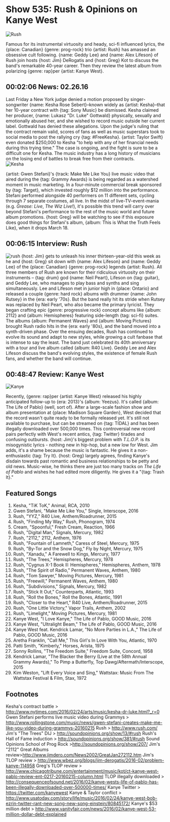 

# Show 535: Rush & Opinions on Kanye West

![Rush](http://sound-images.s3.amazonaws.com/images/2016/rush_web.jpg)

Famous for its instrumental virtuosity and heady, sci-fi influenced lyrics, the {place: Canadian} {genre: prog-rock} trio {artist: Rush} has amassed an obsessive cult following. {name: Geddy Lee} and {name: Alex Lifeson} of Rush join hosts {host: Jim} DeRogatis and {host: Greg} Kot to discuss the band's remarkable 40-year career. Then they review the latest album from polarizing {genre: rap}per {artist: Kanye West}.

## 00:02:06 News: 02.26.16

Last Friday a New York judge denied a motion proposed by singer-songwriter {name: Kesha Rose Sebert}–known widely as {artist: Kesha}–that her 10-year contract with {tag: Sony Music} be dismissed. Kesha claimed her producer, {name: Lukasz "Dr. Luke" Gottwald} physically, sexually and emotionally abused her, and she wished to record music outside her current label. Gottwald has denied these allegations. Upon the judge's ruling that the contract remain valid, scores of fans as well as music superstars took to social media to post the rallying cry {tag: #FreeKesha}. {artist: Taylor Swift} even donated $250,000 to Kesha "to help with any of her financial needs during this trying time." The case is ongoing, and the fight is sure to be a difficult one for Kesha. The music industry has a long history of musicians on the losing end of battles to break free from their contracts.  
![Kesha](http://sound-images.s3.amazonaws.com/images/2016/kesha.jpg)

{artist: Gwen Stefani}'s {track: Make Me Like You} live music video that aired during the {tag: Grammy Awards} is being regarded as a watershed moment in music marketing. In a four-minute commercial break sponsored by {tag: Target}, which invested roughly $12 million into the performance. Stefani performed alongside 40 performers on 11 different sets, cycling through 7 separate costumes, all live. In the midst of live-TV-event-mania (e.g. *Grease: Live*, *The Wiz Live!*), it's possible this trend will carry over beyond Stefani's performance to the rest of the music world and future album promotions. {host: Greg} will be watching to see if this exposure does good things for Stefani's album, {album: This is What the Truth Feels Like}, when it drops March 18.

## 00:06:15 Interview: Rush
![rush](http://sound-images.s3.amazonaws.com/images/2016/rushhall.jpg)
{host: Jim} gets to unleash his inner thirteen-year-old this week as he and {host: Greg} sit down with {name: Alex Lifeson} and {name: Geddy Lee} of the {place: Canadian} {genre: prog-rock} legends {artist: Rush}. All three members of Rush are known for their ridiculous virtuosity on their instruments – {tag: drum} god {name: Neil Peart}, Lifeson on {tag: guitar}, and Geddy Lee, who manages to play bass and synths and sing simultaneously. Lee and Lifeson met in junior high in {place: Ontario} and released a couple {genre: hard rock} albums with drummer {name: John Rutsey} in the {era: early '70s}. But the band really hit its stride when Rutsey was replaced by Neil Peart, who also became the primary lyricist. They began crafting epic {genre: progressive rock} concept albums like {album: 2112} and {album: Hemispheres} featuring side-length {tag: sci-fi} suites. The albums {album: Permanent Waves} and {album: Moving Pictures} brought Rush radio hits in the {era: early '80s}, and the band moved into a synth-driven phase. Over the ensuing decades, Rush has continued to evolve its sound and adapt to new styles, while growing a cult fanbase that is intense to say the least. The band just celebrated its 40th anniversary with a tour and live album called {album: R40 Live}. Geddy Lee and Alex Lifeson discuss the band's evolving styles, the existence of female Rush fans, and whether the band will continue.


## 00:48:47 Review: Kanye West

![Kanye](http://sound-images.s3.amazonaws.com/images/2016/kanyewest.jpg)

Recently, {genre: rap}per {artist: Kanye West} released his highly anticipated follow-up to {era: 2013}'s {album: Yeezus}. It's called {album: The Life of Pablo} (well, sort of). After a large-scale fashion show and album presentation at {place: Madison Square Garden}, West decided that the record wasn't quite ready to be formally released yet. It's still not available to purchase, but can be streamed on {tag: TIDAL} and has been illegally downloaded over 500,000 times. This controversial new record pairs perfectly with West's recent antics, {tag: Twitter} tirades and confusing outbursts. {host: Jim}'s biggest problem with *T.L.O.P.* is its misogynistic lyrics - nothing new in hip-hop, but a new low for West. Jim adds, it's a shame because the music is fantastic. He gives it a non-enthusiastic {tag: Try It}. {host: Greg} largely agrees, finding Kanye's disdain towards past romantic and business relationships to be petty and old news. Music-wise, he thinks there are just too many tracks on *The Life of Pablo* and wishes he had edited more diligently. He gives it a "{tag: Trash It}."

## Featured Songs

1. Kesha, "TiK ToK," Animal, RCA, 2010 
1. Gwen Stefani, "Make Me Like You," Single, Interscope, 2016 
1. Rush, "YYZ," R40 Live, Anthem/Roadrunner, 2015
1. Rush, "Finding My Way," Rush, Phonogram, 1974 
1. Cream, "Spoonful," Fresh Cream, Reaction, 1966 
1. Rush, "Digital Man," Signals, Mercury, 1982 
1. Rush, "2112," 2112, Anthem, 1976 
1. Rush, "Fountain of Lamneth," Caress of Steel, Mercury, 1975 
1. Rush, "By-Tor and the Snow Dog," Fly by Night, Mercury, 1975
1. Rush, "Xanadu," A Farewell to Kings, Mercury, 1977 
1. Rush, "The Trees," Hemispheres, Mercury, 1978 
1. Rush, "Cygnus X-1 Book II: Hemispheres," Hemispheres, Anthem, 1978 
1. Rush, "The Spirit of Radio," Permanent Waves, Anthem, 1980 
1. Rush, "Tom Sawyer," Moving Pictures, Mercury, 1981
1. Rush, "Freewill," Permanent Waves, Anthem, 1980 
1. Rush, "Subdivisions," Signals, Mercury, 1982
1. Rush, "Stick It Out," Counterparts, Atlantic, 1993 
1. Rush, "Roll the Bones," Roll the Bones, Atlantic, 1991 
1. Rush, "Closer to the Heart," R40 Live, Anthem/Roadrunner, 2015 
1. Rush, "One Little Victory," Vapor Trails, Anthem, 2002 
1. Rush, "Limelight," Moving Pictures, Mercury, 1981 
1. Kanye West, "I Love Kanye," The Life of Pablo, GOOD Music, 2016 
1. Kanye West, "Ultralight Beam," The Life of Pablo, GOOD Music, 2016 
1. Kanye West feat. Kendrick Lamar, "No More Parties in L.A.," The Life of Pablo, GOOD Music, 2016 
1. Aretha Franklin, "Call Me," This Girl's In Love With You, Atlantic, 1970
1. Patti Smith, "Kimberly," Horses, Arista, 1975
1. Sonny Rollins, "The Freedom Suite," Freedom Suite, Concord, 1958
1. Kendrick Lamar, "The Blacker the Berry (Live at the 58th Annual Grammy Awards)," To Pimp a Butterfly, Top Dawg/Aftermath/Interscope, 2015 
1. Kim Weston, "Lift Every Voice and Sing," Wattstax: Music From The Wattstax Festival & Film, Stax, 1972 



## Footnotes

Kesha's contract battle > http://www.nytimes.com/2016/02/24/arts/music/kesha-dr-luke.html?_r=0
Gwen Stefani performs live music video during Grammys > http://www.rollingstone.com/music/news/gwen-stefani-creates-make-me-like-you-video-during-grammys-20160215
Rush > http://www.rush.com/
Jim's "The Trees" DIJ > http://soundopinions.org/show/13/#rush
Rush's Hall of Fame induction > http://soundopinions.org/show/381/#rush
Sound Opinions School of Prog Rock >http://soundopinions.org/show/207/
Jim's "2112" Great Albums review>http://www.jimdero.com/News2002/GreatJan272112.htm
Jim's TLOP review > http://www.wbez.org/blogs/jim-derogatis/2016-02/problem-kanye-114958
Greg's TLOP review > http://www.chicagotribune.com/entertainment/music/kot/ct-kanye-west-pablo-review-ent-0217-20160215-column.html
TLOP illegally downloaded > http://consequenceofsound.net/2016/02/kanye-wests-life-of-pablo-has-been-illegally-downloaded-over-500000-times/
Kanye Twitter > https://twitter.com/kanyewest
Kanye & Taylor conflict > http://www.usatoday.com/story/life/music/2016/02/24/kanye-west-bob-ezrin-twitter-rant-new-song-new-song-einstein/80845172/
Kanye's $53 million debt > http://www.vanityfair.com/news/2016/02/kanye-west-53-million-dollar-debt-explained